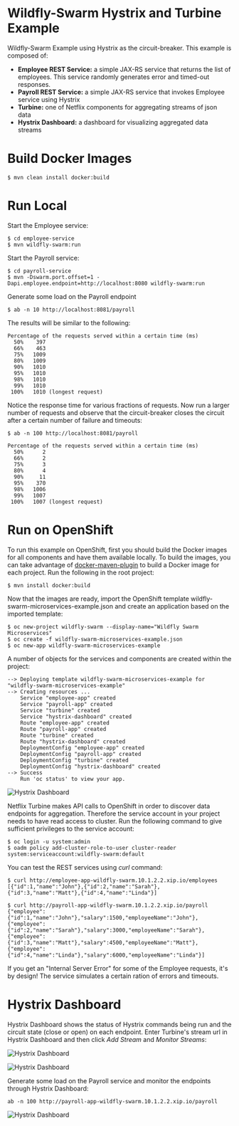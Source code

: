 # Wildfly-Swarm Hystrix and Turbine Example
Wildfly-Swarm Example using Hystrix as the circuit-breaker. This example is composed of:
* __Employee REST Service:__ a simple JAX-RS service that returns the list of employees. This service randomly generates error and timed-out responses.
* __Payroll REST Service:__ a simple JAX-RS service that invokes Employee service using Hystrix
* __Turbine:__ one of Netflix components for aggregating streams of json data
* __Hystrix Dashboard:__ a dashboard for visualizing aggregated data streams 

# Build Docker Images

	$ mvn clean install docker:build
	
# Run Local

Start the Employee service:

	$ cd employee-service
	$ mvn wildfly-swarm:run


Start the Payroll service:

	$ cd payroll-service
	$ mvn -Dswarm.port.offset=1 -Dapi.employee.endpoint=http://localhost:8080 wildfly-swarm:run
	
Generate some load on the Payroll endpoint

	$ ab -n 10 http://localhost:8081/payroll

  The results will be similar to the following:

	Percentage of the requests served within a certain time (ms)
	  50%    397
	  66%    463
	  75%   1009
	  80%   1009
	  90%   1010
	  95%   1010
	  98%   1010
	  99%   1010
	 100%   1010 (longest request)

Notice the response time for various fractions of requests. Now run a larger number of requests and observe that the circuit-breaker closes the circuit after a certain number of failure and timeouts:

	$ ab -n 100 http://localhost:8081/payroll

	Percentage of the requests served within a certain time (ms)
	  50%      2
	  66%      2
	  75%      3
	  80%      4
	  90%     11
	  95%    370
	  98%   1006
	  99%   1007
	 100%   1007 (longest request)
	 
# Run on OpenShift

To run this example on OpenShift, first you should build the Docker images for all components and have them available locally. To build the images, you can take advantage of [docker-maven-plugin](https://github.com/fabric8io/docker-maven-plugin) to build a Docker image for each project. Run the following in the root project:

	$ mvn install docker:build  

Now that the images are ready, import the OpenShift template wildfly-swarm-microservices-example.json and create an application based on the imported template:
	
	$ oc new-project wildfly-swarm --display-name="Wildfly Swarm Microservices"
	$ oc create -f wildfly-swarm-microservices-example.json
	$ oc new-app wildfly-swarm-microservices-example
	
A number of objects for the services and components are created within the project:

	--> Deploying template wildfly-swarm-microservices-example for "wildfly-swarm-microservices-example"
	--> Creating resources ...
	    Service "employee-app" created
	    Service "payroll-app" created
	    Service "turbine" created
	    Service "hystrix-dashboard" created
	    Route "employee-app" created
	    Route "payroll-app" created
	    Route "turbine" created
	    Route "hystrix-dashboard" created
	    DeploymentConfig "employee-app" created
	    DeploymentConfig "payroll-app" created
	    DeploymentConfig "turbine" created
	    DeploymentConfig "hystrix-dashboard" created
	--> Success
	    Run 'oc status' to view your app.
	
![Hystrix Dashboard](https://raw.githubusercontent.com/siamaksade/wildfly-swarm-hystrix-example/master/images/containers.png)


Netflix Turbine makes API calls to OpenShift in order to discover data endpoints for aggregation. Therefore the service account in your project needs to have read access to cluster. Run the following command to give sufficient privileges to the service account:
	
	$ oc login -u system:admin
	$ oadm policy add-cluster-role-to-user cluster-reader system:serviceaccount:wildfly-swarm:default
	
You can test the REST services using _curl_ command:

	$ curl http://employee-app-wildfly-swarm.10.1.2.2.xip.io/employees
	[{"id":1,"name":"John"},{"id":2,"name":"Sarah"},{"id":3,"name":"Matt"},{"id":4,"name":"Linda"}]
	
	$ curl http://payroll-app-wildfly-swarm.10.1.2.2.xip.io/payroll
	{"employee":{"id":1,"name":"John"},"salary":1500,"employeeName":"John"},{"employee":{"id":2,"name":"Sarah"},"salary":3000,"employeeName":"Sarah"},{"employee":{"id":3,"name":"Matt"},"salary":4500,"employeeName":"Matt"},{"employee":{"id":4,"name":"Linda"},"salary":6000,"employeeName":"Linda"}]
	
If you get an "Internal Server Error" for some of the Employee requests, it's by design! The service simulates a certain ration of errors and timeouts. 

# Hystrix Dashboard

Hystrix Dashboard shows the status of Hystrix commands being run and the circuit state (close or open) on each endpoint. Enter Turbine's stream url in Hystrix Dashboard and then click _Add Stream_ and _Monitor Streams_:

![Hystrix Dashboard](https://raw.githubusercontent.com/siamaksade/wildfly-swarm-hystrix-example/master/images/hystrix-dashboard.png)

![Hystrix Dashboard](https://raw.githubusercontent.com/siamaksade/wildfly-swarm-hystrix-example/master/images/hystrix-open.png)

Generate some load on the Payroll service and monitor the endpoints through Hystrix Dashboard:
	
	ab -n 100 http://payroll-app-wildfly-swarm.10.1.2.2.xip.io/payroll
	
![Hystrix Dashboard](https://raw.githubusercontent.com/siamaksade/wildfly-swarm-hystrix-example/master/images/hystrix-close.png)
